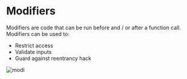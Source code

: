 # Modifiers

Modifiers are code that can be run before and / or after a function call.
Modifiers can be used to:

- Restrict access
- Validate inputs
- Guard against reentrancy hack

![modi](https://user-images.githubusercontent.com/95535448/191835363-a29122c8-4b38-4802-a89e-a4ab38ba9c8f.png)
